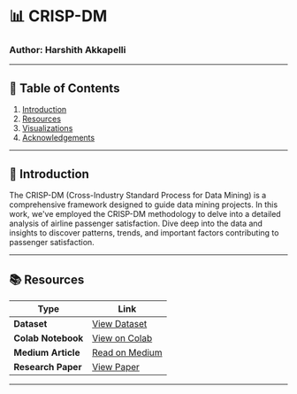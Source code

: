 # 📊 CRISP-DM

### Author: Harshith Akkapelli

---

## 📌 Table of Contents
1. [Introduction](#introduction)
2. [Resources](#resources)
3. [Visualizations](#visualizations)
4. [Acknowledgements](#acknowledgements)

---

<a name="introduction"></a>
## 📝 Introduction
The CRISP-DM (Cross-Industry Standard Process for Data Mining) is a comprehensive framework designed to guide data mining projects. In this work, we've employed the CRISP-DM methodology to delve into a detailed analysis of airline passenger satisfaction. Dive deep into the data and insights to discover patterns, trends, and important factors contributing to passenger satisfaction.

---

<a name="resources"></a>
## 📚 Resources

| Type             | Link                                                                                                      |
|------------------|-----------------------------------------------------------------------------------------------------------|
| **Dataset**   | [View Dataset](https://www.kaggle.com/datasets/teejmahal20/airline-passenger-satisfaction)     |
| **Colab Notebook**   | [View on Colab](https://colab.research.google.com/drive/1hEIuvYVse7tLtzMzVIkbgkgJhfz1WBPf?usp=sharing)     |
| **Medium Article**   | [Read on Medium](https://medium.com/@harshith.akkapelli/demystifying-airline-passenger-satisfaction-a-comprehensive-analysis-through-the-lens-of-crisp-dm-2c8f2a9e75fe) |
| **Research Paper**   | [View Paper](https://github.com/HarshithAkkapelli/DataMiningAssignment3/blob/main/CRISP-DM/paper.pdf)      |

---


